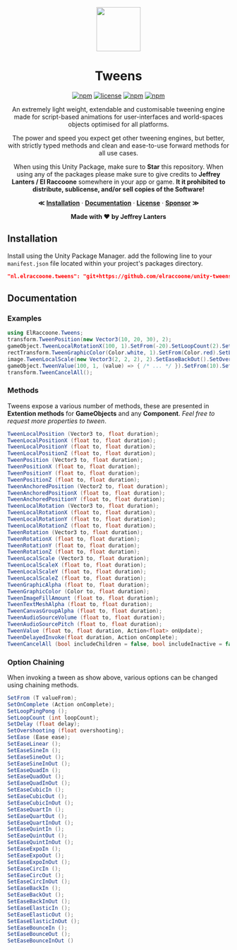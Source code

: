 <div align="center">

<img src="https://raw.githubusercontent.com/elraccoone/unity-tweens/master/.github/WIKI/logo.jpg" height="100px"></br>

# Tweens

[![npm](https://img.shields.io/badge/upm-1.4.0-232c37.svg?style=for-the-badge)]()
[![license](https://img.shields.io/badge/license-Custom-%23ecc531.svg?style=for-the-badge)](./LICENSE.md)
[![npm](https://img.shields.io/badge/sponsor-donate-E12C9A.svg?style=for-the-badge)](https://paypal.me/jeffreylanters)
[![npm](https://img.shields.io/github/stars/elraccoone/unity-tweens.svg?style=for-the-badge)]()

An extremely light weight, extendable and customisable tweening engine made for script-based animations for user-interfaces and world-spaces objects optimised for all platforms.

The power and speed you expect get other tweening engines, but better, with strictly typed methods and clean and ease-to-use forward methods for all use cases.

When using this Unity Package, make sure to **Star** this repository. When using any of the packages please make sure to give credits to **Jeffrey Lanters / El Raccoone** somewhere in your app or game. **It it prohibited to distribute, sublicense, and/or sell copies of the Software!**

**&Lt;**
[**Installation**](#installation) &middot;
[**Documentation**](#documentation) &middot;
[**License**](./LICENSE.md) &middot;
[**Sponsor**](https://paypal.me/jeffreylanters)
**&Gt;**

**Made with &hearts; by Jeffrey Lanters**

</div>

## Installation

Install using the Unity Package Manager. add the following line to your `manifest.json` file located within your project's packages directory.

```json
"nl.elraccoone.tweens": "git+https://github.com/elraccoone/unity-tweens"
```

## Documentation

### Examples

```cs
using ElRaccoone.Tweens;
transform.TweenPosition(new Vector3(10, 20, 30), 2);
gameObject.TweenLocalRotationX(100, 1).SetFrom(-20).SetLoopCount(2).SetEaseQuadIn();
rectTransform.TweenGraphicColor(Color.white, 1).SetFrom(Color.red).SetLoopPingPong();
image.TweenLocalScale(new Vector3(2, 2, 2), 2).SetEaseBackOut().SetOvershooting(0.5f);
gameObject.TweenValue(100, 1, (value) => { /* ... */ }).SetFrom(10).SetEase(Ease.QuadOut);
transform.TweenCancelAll();
```

### Methods

Tweens expose a various number of methods, these are presented in **Extention methods** for **GameObjects** and any **Component**. _Feel free to request more properties to tween_.

```cs
TweenLocalPosition (Vector3 to, float duration);
TweenLocalPositionX (float to, float duration);
TweenLocalPositionY (float to, float duration);
TweenLocalPositionZ (float to, float duration);
TweenPosition (Vector3 to, float duration);
TweenPositionX (float to, float duration);
TweenPositionY (float to, float duration);
TweenPositionZ (float to, float duration);
TweenAnchoredPosition (Vector2 to, float duration);
TweenAnchoredPositionX (float to, float duration);
TweenAnchoredPositionY (float to, float duration);
TweenLocalRotation (Vector3 to, float duration);
TweenLocalRotationX (float to, float duration);
TweenLocalRotationY (float to, float duration);
TweenLocalRotationZ (float to, float duration);
TweenRotation (Vector3 to, float duration);
TweenRotationX (float to, float duration);
TweenRotationY (float to, float duration);
TweenRotationZ (float to, float duration);
TweenLocalScale (Vector3 to, float duration);
TweenLocalScaleX (float to, float duration);
TweenLocalScaleY (float to, float duration);
TweenLocalScaleZ (float to, float duration);
TweenGraphicAlpha (float to, float duration);
TweenGraphicColor (Color to, float duration);
TweenImageFillAmount (float to, float duration);
TweenTextMeshAlpha (float to, float duration);
TweenCanvasGroupAlpha (float to, float duration);
TweenAudioSourceVolume (float to, float duration);
TweenAudioSourcePitch (float to, float duration);
TweenValue (float to, float duration, Action<float> onUpdate);
TweenDelayedInvoke(float duration, Action onComplete);
TweenCancelAll (bool includeChildren = false, bool includeInactive = false);
```

### Option Chaining

When invoking a tween as show above, various options can be changed using chaining methods.

```cs
SetFrom (T valueFrom);
SetOnComplete (Action onComplete);
SetLoopPingPong ();
SetLoopCount (int loopCount);
SetDelay (float delay);
SetOvershooting (float overshooting);
SetEase (Ease ease);
SetEaseLinear ();
SetEaseSineIn ();
SetEaseSineOut ();
SetEaseSineInOut ();
SetEaseQuadIn ();
SetEaseQuadOut ();
SetEaseQuadInOut ();
SetEaseCubicIn ();
SetEaseCubicOut ();
SetEaseCubicInOut ();
SetEaseQuartIn ();
SetEaseQuartOut ();
SetEaseQuartInOut ();
SetEaseQuintIn ();
SetEaseQuintOut ();
SetEaseQuintInOut ();
SetEaseExpoIn ();
SetEaseExpoOut ();
SetEaseExpoInOut ();
SetEaseCircIn ();
SetEaseCircOut ();
SetEaseCircInOut ();
SetEaseBackIn ();
SetEaseBackOut ();
SetEaseBackInOut ();
SetEaseElasticIn ();
SetEaseElasticOut ();
SetEaseElasticInOut ();
SetEaseBounceIn ();
SetEaseBounceOut ();
SetEaseBounceInOut ()
```
